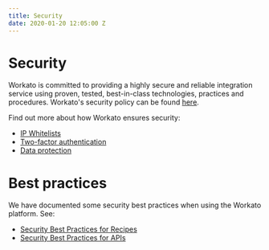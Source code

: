 ```yaml
---
title: Security
date: 2020-01-20 12:05:00 Z
---
```


# Security
Workato is committed to providing a highly secure and reliable integration service using proven, tested, best-in-class technologies, practices and procedures. Workato's security policy can be found [here](https://www.workato.com/security).

Find out more about how Workato ensures security:
- [IP Whitelists](/security/ip-whitelists.md)
- [Two-factor authentication](/security/two-factor-authentication.md)
- [Data protection](security/data-protection.md)

# Best practices

We have documented some security best practices when using the Workato platform. See:
- [Security Best Practices for Recipes](/recipes/recipe-security.md)
- [Security Best Practices for APIs](/api-mgmt/api-security.md)
